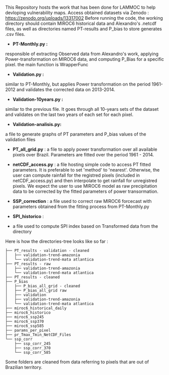 This Repository hosts the work that has been done for LAMMOC to help devloping vulnerability maps.
Access obtained datasets via Zenodo : https://zenodo.org/uploads/13317002
Before running the code, the working directory should contain MIROC6 historical data and Alexandro's .netcdf files, as well as directories named PT-results and P_bias to store generates .csv files.

- **PT-Monthly.py :**
  
responsible of extracting Observed data from Alexandro's work, applying Power-transformation on MIROC6 data, and computing P_Bias for a specific pixel.
the main function is WrapperFunc

- **Validation.py :**
  
similar to PT-Monthly, but applies Power transformation on the period 1961-2012 and validates the corrected data on 2013-2014.

- **Validation-10years.py :**
  
similar to the previous file. It goes through all 10-years sets of the dataset and validates on the last two years of each set for each pixel.

- **Validation-analisis.py:**
  
a file to generate graphs of PT parameters and P_bias values of the validation files

- **PT_all_grid.py** :
  a file to apply power transformation over all available pixels over Brazil. Parameters are fitted over the period 1961 - 2014.

- **netCDF_access.py** :
  a file hosting simple code to access PT fitted parameters.
  It is preferable to set 'method' to 'nearest'.
  Otherwise, the user can compute rainfall for the registred pixels (included in netCDF_access.py) and then interpolate to get rainfall for unregistred pixels.
  We expect the user to use MIROC6 model as raw precipitation data to be corrected by the fitted parameters of power transormation.

- **SSP_correction** :
  a file used to correct raw MIROC6 forcecast with parameters obtained from the fitting process from PT-Monthly.py

- **SPI_historico** :
- a file used to compute SPI index based on Transformed data from the directory 

Here is how the directories-tree looks like so far : 

    ├── PT_results - validation - cleaned
    │   ├── validation-trend-amazonia
    │   └── validation-trend-mata atlantica
    ├── PT_results - raw
    │   ├── validation-trend-amazonia
    │   └── validation-trend-mata atlantica
    ├── PT_results - cleaned
    ├── P_bias
    │   ├── P_bias_all_grid - cleaned
    │   ├── P_bias_all_grid raw
    │   ├── validation
    │   ├── validation-trend-amazonia
    │   └── validation-trend-mata atlantica
    ├── miroc6_historical_daily
    ├── miroc6_historico
    ├── miroc6_ssp245
    ├── miroc6_ssp370
    ├── miroc6_ssp585
    ├── params_per_pixel
    ├── pr_Tmax_Tmin_NetCDF_Files
    └── ssp_corr
        ├── ssp_corr_245
        ├── ssp_corr_370
        └── ssp_corr_585
Some folders are cleaned from data referring to pixels that are out of Brazilian territory.

